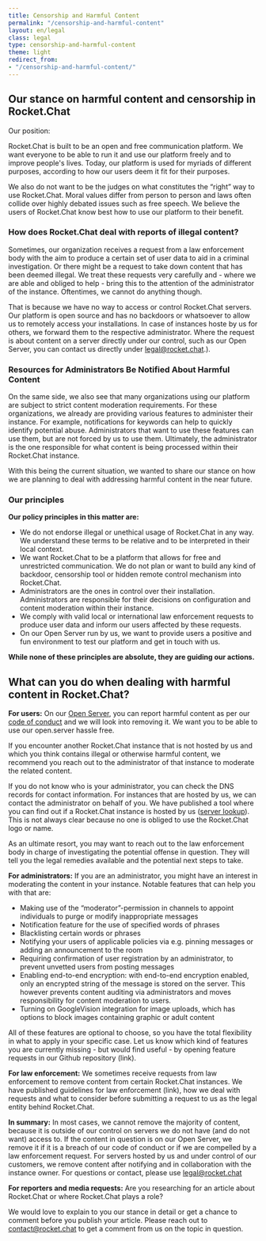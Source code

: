 ```yaml
---
title: Censorship and Harmful Content
permalink: "/censorship-and-harmful-content"
layout: en/legal
class: legal
type: censorship-and-harmful-content
theme: light
redirect_from:
- "/censorship-and-harmful-content/"
---
```



## Our stance on harmful content and censorship in Rocket.Chat

Our position:

Rocket.Chat is built to be an open and free communication platform. We want everyone to be able to run it and use our platform freely and to improve people's lives. Today, our platform is used for myriads of different purposes, according to how our users deem it fit for their purposes.

We also do not want to be the judges on what constitutes the “right” way to use Rocket.Chat. Moral values differ from person to person and laws often collide over highly debated issues such as free speech. We believe the users of Rocket.Chat know best how to use our platform to their benefit.

### How does Rocket.Chat deal with reports of illegal content?

Sometimes, our organization receives a request from a law enforcement body with the aim to produce a certain set of user data to aid in a criminal investigation. Or there might be a request to take down content that has been deemed illegal. We treat these requests very carefully and - where we are able and obliged to help - bring this to the attention of the administrator of the instance. Oftentimes, we cannot do anything though.

That is because we have no way to access or control Rocket.Chat servers. Our platform is open source and has no backdoors or whatsoever to allow us to remotely access your installations. In case of instances hoste by us for others, we forward them to the respective administrator. Where the request is about content on a server directly under our control, such as our Open Server, you can contact us directly under legal@rocket.chat.).

### Resources for Administrators Be Notified About Harmful Content

On the same side, we also see that many organizations using our platform are subject to strict content moderation requirements. For these organizations, we already are providing various features to administer their instance. For example, notifications for keywords can help to quickly identify potential abuse. Administrators that want to use these features can use them, but are not forced by us to use them. Ultimately, the administrator is the one responsible for what content is being processed within their Rocket.Chat instance.

With this being the current situation, we wanted to share our stance on how we are planning to deal with addressing harmful content in the near future.

### Our principles

**Our policy principles in this matter are:**

- We do not endorse illegal or unethical usage of Rocket.Chat in any way. We understand these terms to be relative and to be interpreted in their local context.
- We want Rocket.Chat to be a platform that allows for free and unrestricted communication. We do not plan or want to build any kind of backdoor, censorship tool or hidden remote control mechanism into Rocket.Chat.
- Administrators are the ones in control over their installation. Administrators are responsible for their decisions on configuration and content moderation within their instance.
- We comply with valid local or international law enforcement requests to produce user data and inform our users affected by these requests.
- On our Open Server run by us, we want to provide users a positive and fun environment to test our platform and get in touch with us.

**While none of these principles are absolute, they are guiding our actions.**

## What can you do when dealing with harmful content in Rocket.Chat?

**For users:**
On our [Open Server](https://open.rocket.chat/), you can report harmful content as per our [code of conduct](https://rocket.chat/code-of-conduct) and we will look into removing it. We want you to be able to use our open.server hassle free.

If you encounter another Rocket.Chat instance that is not hosted by us and which you think contains illegal or otherwise harmful content, we recommend you reach out to the administrator of that instance to moderate the related content.

If you do not know who is your administrator, you can check the DNS records for contact information. For instances that are hosted by us, we can contact the administrator on behalf of you. We have published a tool where you can find out if a Rocket.Chat instance is hosted by us ([server lookup](https://rocket.chat/server-lookup)). This is not always clear because no one is obliged to use the Rocket.Chat logo or name.

As an ultimate resort, you may want to reach out to the law enforcement body in charge of investigating the potential offense in question. They will tell you the legal remedies available and the potential next steps to take.

**For administrators:**
If you are an administrator, you might have an interest in moderating the content in your instance. Notable features that can help you with that are:

- Making use of the “moderator”-permission in channels to appoint individuals to purge or modify inappropriate messages
- Notification feature for the use of specified words of phrases
- Blacklisting certain words or phrases
- Notifying your users of applicable policies via e.g. pinning messages or adding an announcement to the room
- Requiring confirmation of user registration by an administrator, to prevent unvetted users from posting messages
- Enabling end-to-end encryption: with end-to-end encryption enabled, only an encrypted string of the message is stored on the server. This however prevents content auditing via administrators and moves responsibility for content moderation to users.
- Turning on GoogleVision integration for image uploads, which has options to block images containing graphic or adult content

All of these features are optional to choose, so you have the total flexibility in what to apply in your specific case. Let us know which kind of features you are currently missing - but would find useful - by opening feature requests in our Github repository (link).

**For law enforcement:**
We sometimes receive requests from law enforcement to remove content from certain Rocket.Chat instances. We have published guidelines for law enforcement (link), how we deal with requests and what to consider before submitting a request to us as the legal entity behind Rocket.Chat.

**In summary:** In most cases, we cannot remove the majority of content, because it is outside of our control on servers we do not have (and do not want) access to. If the content in question is on our Open Server, we remove it if it is a breach of our code of conduct or if we are compelled by a law enforcement request. For servers hosted by us and under control of our customers, we remove content after notifying and in collaboration with the instance owner. For questions or contact, please use [legal@rocket.chat](mailto:legal@rocket.chat)


**For reporters and media requests:**
Are you researching for an article about Rocket.Chat or where Rocket.Chat plays a role?

We would love to explain to you our stance in detail or get a chance to comment before you publish your article. Please reach out to [contact@rocket.chat](mailto:contact@rocket.chat) to get a comment from us on the topic in question.

